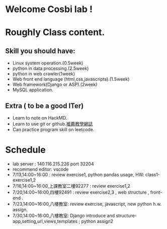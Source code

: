 # Welcome Cosbi lab !
# Roughly Class content.
## Skill you should have:
- Linux system operation.(0.5week)
- python in data processing.(2.5week)
- python in web crawler(1week)
- Web front end language (html,css,javascripts).(1.5week)
- Web framework(Django or ASP).(2week)
- MySQL application.

## Extra ( to be a good ITer)
- Learn to note on HackMD.
- Learn to use git or github.[推薦教學網誌](http://blog.gogojimmy.net/2012/01/17/how-to-use-git-1-git-basic/)
- Can practice program skill on leetcode.
# Schedule
- lab server : 140.116.215.226 port 32204
- recommend editor: vscode
- 7/13,14:00~16:00 : review exercise1, python pandas usage, HW: class1-exercise1,2
- 7/16,14:00~16:00,上課教室二樓92277  : review exercise1,2
- 7/20,14:00~16:00,四樓92491 : review exercise2,3 , web structure , front-end .
- 7/23,14:00~16:00,八樓教室: review exercise, javascript, new python h.w. assign.
- 7/30,14:00~16:00,八樓教室: Django introduce and structure-app,setting,url,views,templates ; python assign2
